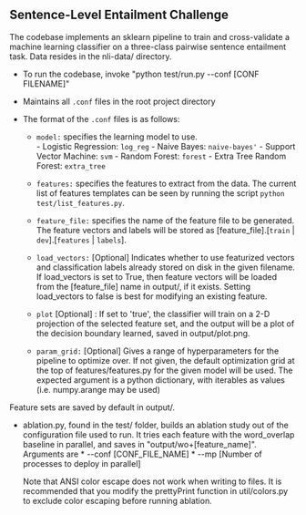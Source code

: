 Sentence-Level Entailment Challenge
---------------------------------------

The codebase implements an sklearn pipeline to train and cross-validate a
machine learning classifier on a three-class  pairwise sentence entailment
task.  Data resides in the nli-data/ directory.   

* To run the codebase, invoke "python test/run.py --conf [CONF FILENAME]"
* Maintains all `.conf` files in the root project directory

* The format of the `.conf` files is as follows:
    * `model:` specifies the learning model to use.  
      	       - Logistic Regression: 	    `log_reg`
	       - Naive Bayes:		    `naive-bayes'`
	       - Support Vector Machine:    `svm`
	       - Random Forest: 	    `forest`
	       - Extra Tree Random Forest:  `extra_tree`

    * `features:` specifies the features to extract from the data.  The current list of features templates can
         be seen by running the script `python test/list_features.py`.    
    * `feature_file:` specifies the name of the feature file to be generated. The feature vectors and labels will be stored as
      [feature_file].[`train` | `dev`].[`features` | `labels`].
    * `load_vectors:` [Optional] Indicates whether to use featurized
         vectors and classification labels already stored on disk in
         the given filename.  If load_vectors is set to True, then feature
         vectors will be loaded from the [feature_file] name in output/,
         if it exists.  Setting load_vectors to false is best for
         modifying an existing feature.  
    * `plot` [Optional] : If set to 'true', the classifier will train on a 2-D
         projection of the selected feature set, and the output will be a
         plot of the decision boundary learned, saved in output/plot.png.

    * `param_grid:` [Optional] Gives a range of hyperparameters for the pipeline to optimize over.  If not given, the default 
         optimization grid at the top of features/features.py for the given model will be used.  The expected argument is a 
         python dictionary, with iterables as values (i.e. numpy.arange may be used)

Feature sets are saved by default in output/.  

* ablation.py, found in the test/ folder, builds an ablation study out of
  the configuration file used to run.  It tries each feature 
  with the word_overlap baseline in parallel, and saves in
  "output/wo+[feature_name]".  Arguments are
       * --conf [CONF_FILE_NAME]
       * --mp 	[Number of processes to deploy in parallel]
 
  Note that ANSI color escape does not work when writing to files.  It is
  recommended that you modify the prettyPrint function in util/colors.py
  to exclude color escaping before running ablation.

